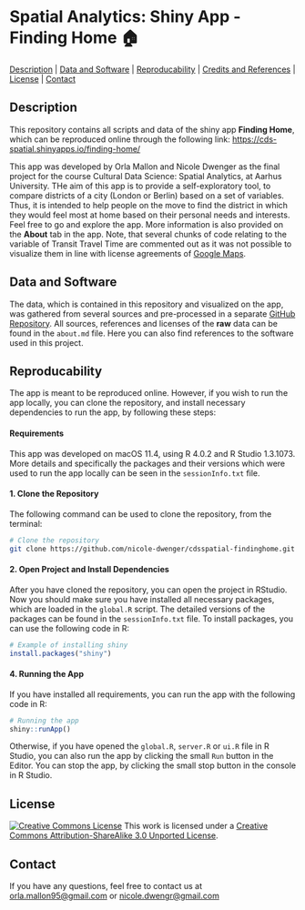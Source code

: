 # Spatial Analytics: Shiny App - Finding Home :house:

[Description](#descripton) | [Data and Software](#data-and-software) | [Reproducability](#reproducability) | [Credits and References](#credits-and-references) | [License](#license) | [Contact](#contact)


## Description
This repository contains all scripts and data of the shiny app **Finding Home**, which can be reproduced online through the following link: https://cds-spatial.shinyapps.io/finding-home/ 

This app was developed by Orla Mallon and Nicole Dwenger as the final project for the course Cultural Data Science: Spatial Analytics, at Aarhus University. THe aim of this app is to provide a self-exploratory tool, to compare districts of a city (London or Berlin) based on a set of variables. Thus, it is intended to help people on the move to find the district in which they would feel most at home based on their personal needs and interests. Feel free to go and explore the app. More information is also provided on the **About** tab in the app. Note, that several chunks of code relating to the variable of Transit Travel Time are commented out as it was not possible to visualize them in line with license agreements of [Google Maps](https://cloud.google.com/maps-platform/terms/#3.-license).

## Data and Software
The data, which is contained in this repository and visualized on the app, was gathered from several sources and pre-processed in a separate [GitHub Repository](https://github.com/nicole-dwenger/cdsspatial-preprocessing). 
All sources, references and licenses of the **raw** data can be found in the `about.md` file. Here you can also find references to the software used in this project.

## Reproducability
The app is meant to be reproduced online. However, if you wish to run the app locally, you can clone the repository, and install necessary dependencies to run the app, by following these steps: 

#### Requirements 
This app was developed on macOS 11.4, using R 4.0.2 and R Studio 1.3.1073. More details and specifically the packages and their versions which were used to run the app locally can be seen in the `sessionInfo.txt` file. 

#### 1. Clone the Repository 
The following command can be used to clone the repository, from the terminal:

```bash
# Clone the repository
git clone https://github.com/nicole-dwenger/cdsspatial-findinghome.git
```

#### 2. Open Project and Install Dependencies
After you have cloned the repository, you can open the project in RStudio. Now you should make sure you have installed all necessary packages, which are loaded in the `global.R` script. The detailed versions of the packages can be found in the `sessionInfo.txt` file. To install packages, you can use the following code in R: 

```r
# Example of installing shiny
install.packages("shiny")
```

#### 4. Running the App 
If you have installed all requirements, you can run the app with the following code in R:

```r
# Running the app 
shiny::runApp()
```

Otherwise, if you have opened the `global.R`, `server.R` or `ui.R` file in R Studio, you can also run the app by clicking the small `Run` button in the Editor. You can stop the app, by clicking the small stop button in the console in R Studio. 

## License
<a rel="license" href="http://creativecommons.org/licenses/by-sa/3.0/"><img alt="Creative Commons License" style="border-width:0" src="https://i.creativecommons.org/l/by-sa/3.0/80x15.png" /></a> This work is licensed under a <a rel="license" href="http://creativecommons.org/licenses/by-sa/3.0/">Creative Commons Attribution-ShareAlike 3.0 Unported License</a>.

## Contact
If you have any questions, feel free to contact us at 
[orla.mallon95@gmail.com](orla.mallon95@gmail.com]) or [nicole.dwengr@gmail.com](nicole.dwengr@gmail.com)
